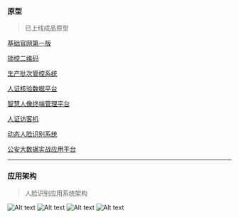 ### 原型
> 已上线成品原型

[基础官网第一版](https://belilau.github.io/prototype/猿巨人官网第一版/)


[锁控二维码](https://belilau.github.io/prototype/锁控二维码/)


[生产批次管控系统](https://belilau.github.io/prototype/生产批次管控系统/)


[人证核验数据平台](https://belilau.github.io/prototype/人证核验数据平台/)


[智慧人像终端管理平台](https://belilau.github.io/prototype/智慧人像终端管理平台/)

[人证访客机](https://belilau.github.io/prototype/人证访客机/)

[动态人脸识别系统](https://belilau.github.io/prototype/动态人脸识别系统/)

[公安大数据实战应用平台](https://belilau.github.io/prototype/公安大数据实战应用平台/)

---
### 应用架构
> 人脸识别应用系统架构

![Alt text](https://cdn.jsdelivr.net/gh/belilau/blog-cdn@1.0.5/images/架构图/20190417192312.png)
![Alt text](https://cdn.jsdelivr.net/gh/belilau/blog-cdn@1.0.5/images/架构图/20190417192313.png)
![Alt text](https://cdn.jsdelivr.net/gh/belilau/blog-cdn@1.0.5/images/架构图/20190417192349.png)
![Alt text](https://cdn.jsdelivr.net/gh/belilau/blog-cdn@1.0.5/images/架构图/20190417192413.png)